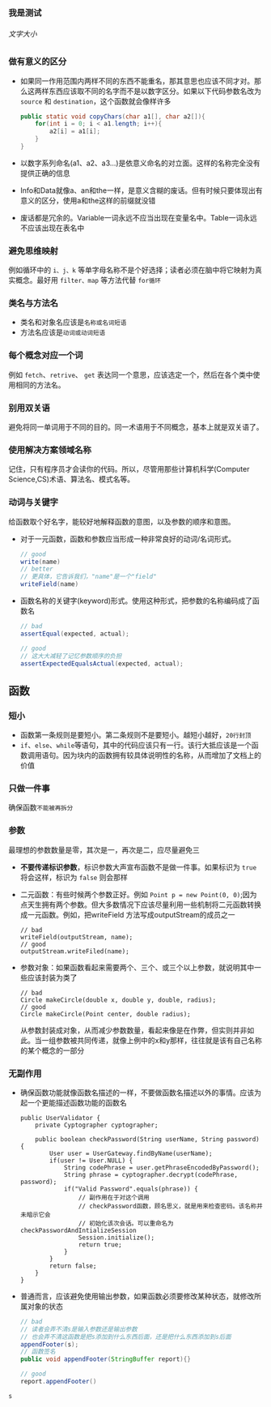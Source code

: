 ### 我是测试

###### 文字大小

### 做有意义的区分

- 如果同一作用范围内两样不同的东西不能重名，那其意思也应该不同才对。那么这两样东西应该取不同的名字而不是以数字区分。如果以下代码参数名改为 `source` 和 `destination`，这个函数就会像样许多

  ```java
  public static void copyChars(char a1[], char a2[]){
      for(int i = 0; i < a1.length; i++){
          a2[i] = a1[i];
      }
  }
  ```

- 以数字系列命名(a1、a2、a3...)是依意义命名的对立面。这样的名称完全没有提供正确的信息

- Info和Data就像a、an和the一样，是意义含糊的废话。但有时候只要体现出有意义的区分，使用a和the这样的前缀就没错

- 废话都是冗余的。Variable一词永远不应当出现在变量名中。Table一词永远不应该出现在表名中

### 避免思维映射

例如循环中的 `i、j、k` 等单字母名称不是个好选择；读者必须在脑中将它映射为真实概念。最好用 `filter、map` 等方法代替 `for循环`



### 类名与方法名

- 类名和对象名应该是`名称或名词短语`
- 方法名应该是`动词或动词短语`

### 每个概念对应一个词

例如 `fetch`、`retrive`、 `get` 表达同一个意思，应该选定一个，然后在各个类中使用相同的方法名。

### 别用双关语

避免将同一单词用于不同的目的。同一术语用于不同概念，基本上就是双关语了。

### 使用解决方案领域名称

记住，只有程序员才会读你的代码。所以，尽管用那些计算机科学(Computer Science,CS)术语、算法名、模式名等。

### 动词与关键字

给函数取个好名字，能较好地解释函数的意图，以及参数的顺序和意图。

- 对于一元函数，函数和参数应当形成一种非常良好的动词/名词形式。

  ```java
  // good
  write(name)
  // better
  // 更具体，它告诉我们，"name"是一个"field"
  writeField(name)
  ```

- 函数名称的关键字(keyword)形式。使用这种形式，把参数的名称编码成了函数名

  ```java
  // bad
  assertEqual(expected, actual);
  
  // good 
  // 这大大减轻了记忆参数顺序的负担
  assertExpectedEqualsActual(expected, actual);
  ```



## 函数

### 短小

- 函数第一条规则是要短小。第二条规则不是要短小。越短小越好，`20行封顶`
- `if`、`else`、`while`等语句，其中的代码应该只有一行。该行大抵应该是一个函数调用语句。因为块内的函数拥有较具体说明性的名称，从而增加了文档上的价值

### 只做一件事

确保函数`不能被再拆分`

### 参数

最理想的参数数量是零，其次是一，再次是二，应尽量避免三

- **不要传递标识参数**，标识参数大声宣布函数不是做一件事。如果标识为 `true` 将会这样，标识为 `false` 则会那样

- 二元函数：有些时候两个参数正好。例如 `Point p = new Point(0, 0)`;因为点天生拥有两个参数。但大多数情况下应该尽量利用一些机制将二元函数转换成一元函数。例如，把writeField 方法写成outputStream的成员之一

  ```
  // bad
  writeField(outputStream, name);
  // good
  outputStream.writeFiled(name);
  ```

- 参数对象：如果函数看起来需要两个、三个、或三个以上参数，就说明其中一些应该封装为类了

  ```
  // bad
  Circle makeCircle(double x, double y, double, radius);
  // good
  Circle makeCircle(Point center, double radius);
  ```

  从参数封装成对象，从而减少参数数量，看起来像是在作弊，但实则并非如此。当一组参数被共同传递，就像上例中的x和y那样，往往就是该有自己名称的某个概念的一部分

### 无副作用

- 确保函数功能就像函数名描述的一样，不要做函数名描述以外的事情。应该为起一个更能描述函数功能的函数名

  ```
  public UserValidator {
      private Cyptographer cyptographer;
      
      public boolean checkPassword(String userName, String password) {
          User user = UserGateway.findByName(userName);
          if(user != User.NULL) {
              String codePhrase = user.getPhraseEncodedByPassword();
              String phrase = cyptographer.decrypt(codePhrase, password);
              if("Valid Password".equals(phrase)) {
                  // 副作用在于对这个调用
                  // checkPassword函数，顾名思义，就是用来检查密码。该名称并未暗示它会
                  // 初始化该次会话。可以重命名为 checkPasswordAndIntializeSession
                  Session.initialize();
                  return true;
              }
          }
          return false;
      }
  }
  ```

- 普通而言，应该避免使用输出参数，如果函数必须要修改某种状态，就修改所属对象的状态

  ```java
  // bad
  // 读者会弄不清s是输入参数还是输出参数
  // 也会弄不清这函数是把s添加到什么东西后面，还是把什么东西添加到s后面
  appendFooter(s); 
  // 函数签名
  public void appendFooter(StringBuffer report){}
  
  // good
  report.appendFooter()
  
  ```

```java
s
```

